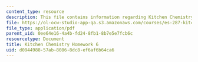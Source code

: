 ```yaml
---
content_type: resource
description: This file contains information regarding Kitchen Chemistry Homework 6.
file: https://ol-ocw-studio-app-qa.s3.amazonaws.com/courses/es-287-kitchen-chemistry-spring-2009/d094498857ab80868dc8ef6af6b64ca6_MITES_287S09_assn06_Week06.pdf
file_type: application/pdf
parent_uid: 0ee64e16-4a4b-fd24-8fb1-8b7e5e7fcb6c
resourcetype: Document
title: Kitchen Chemistry Homework 6
uid: d0944988-57ab-8086-8dc8-ef6af6b64ca6
---
```

